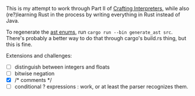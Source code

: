 This is my attempt to work through Part II of [Crafting
Interpreters](https://craftinginterpreters.com), while also (re?)learning Rust
in the process by writing everything in Rust instead of Java.

To regenerate the [ast enums](src/expr.rs), run `cargo run --bin generate_ast
src`. There's probably a better way to do that through cargo's build.rs thing,
but this is fine.

Extensions and challenges:
- [ ] distinguish between integers and floats
- [ ] bitwise negation
- [x] /* comments */
- [ ] conditional ? expressions : work, or at least the parser recognizes them.
